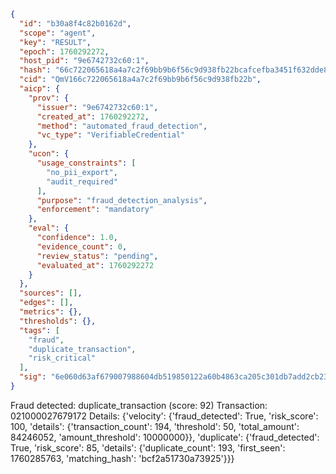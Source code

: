 ```json
{
  "id": "b30a8f4c82b0162d",
  "scope": "agent",
  "key": "RESULT",
  "epoch": 1760292272,
  "host_pid": "9e6742732c60:1",
  "hash": "66c722065618a4a7c2f69bb9b6f56c9d938fb22bcafcefba3451f632dde817c6",
  "cid": "QmV166c722065618a4a7c2f69bb9b6f56c9d938fb22b",
  "aicp": {
    "prov": {
      "issuer": "9e6742732c60:1",
      "created_at": 1760292272,
      "method": "automated_fraud_detection",
      "vc_type": "VerifiableCredential"
    },
    "ucon": {
      "usage_constraints": [
        "no_pii_export",
        "audit_required"
      ],
      "purpose": "fraud_detection_analysis",
      "enforcement": "mandatory"
    },
    "eval": {
      "confidence": 1.0,
      "evidence_count": 0,
      "review_status": "pending",
      "evaluated_at": 1760292272
    }
  },
  "sources": [],
  "edges": [],
  "metrics": {},
  "thresholds": {},
  "tags": [
    "fraud",
    "duplicate_transaction",
    "risk_critical"
  ],
  "sig": "6e060d63af679007988604db519850122a60b4863ca205c301db7add2cb23dcf"
}
```

Fraud detected: duplicate_transaction (score: 92)
Transaction: 021000027679172
Details: {'velocity': {'fraud_detected': True, 'risk_score': 100, 'details': {'transaction_count': 194, 'threshold': 50, 'total_amount': 84246052, 'amount_threshold': 10000000}}, 'duplicate': {'fraud_detected': True, 'risk_score': 85, 'details': {'duplicate_count': 193, 'first_seen': 1760285763, 'matching_hash': 'bcf2a51730a73925'}}}